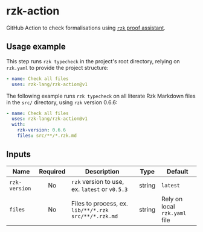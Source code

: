 # rzk-action

GitHub Action to check formalisations using [`rzk` proof assistant](https://github.com/rzk-lang/rzk).

## Usage example

This step runs `rzk typecheck` in the project's root directory, relying on `rzk.yaml` to provide the project structure:

```yml
- name: Check all files
  uses: rzk-lang/rzk-action@v1
```

The following example runs `rzk typecheck` on all literate Rzk Markdown files in the `src/` directory, using `rzk` version 0.6.6:

```yml
- name: Check all files
  uses: rzk-lang/rzk-action@v1
  with:
    rzk-version: 0.6.6
    files: src/**/*.rzk.md
```

## Inputs

| Name          | Required | Description                                          | Type   | Default                       |
| ------------- | :------: | ---------------------------------------------------- | ------ | ----------------------------- |
| `rzk-version` |    No    | `rzk` version to use, ex. `latest` or `v0.5.3`       | string | `latest`                      |
| `files`       |    No    | Files to process, ex. `lib/**/*.rzk src/**/*.rzk.md` | string | Rely on local `rzk.yaml` file |
